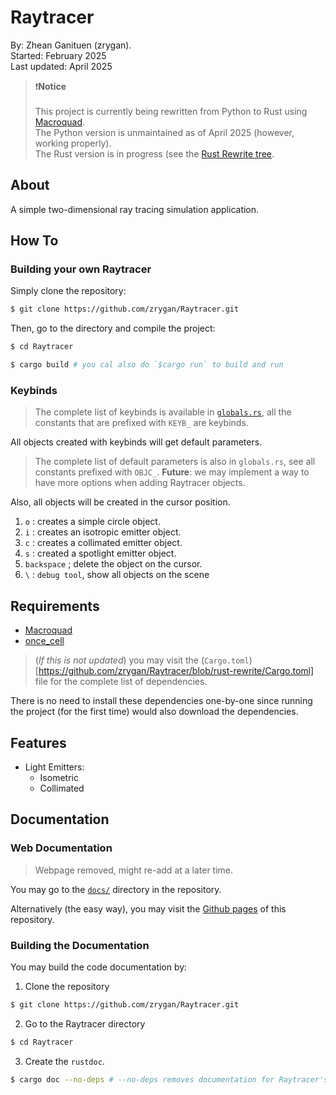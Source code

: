 # Raytracer

By: Zhean Ganituen (zrygan). <br>
Started: February 2025 <br>
Last updated: April 2025 <br>

>❗**Notice** <br> <br>
> This project is currently being rewritten from Python to Rust using [Macroquad](https://macroquad.rs/). <br>
> The Python version is unmaintained as of April 2025 (however, working properly). <br>
> The Rust version is in progress (see the [Rust Rewrite tree](https://github.com/zrygan/Raytracer/tree/rust-rewrite/src). <br>

## About

A simple two-dimensional ray tracing simulation application.

## How To 
### Building your own Raytracer
Simply clone the repository:

```bash
$ git clone https://github.com/zrygan/Raytracer.git
```

Then, go to the directory and compile the project:

```bash
$ cd Raytracer

$ cargo build # you cal also do `$cargo run` to build and run
```

### Keybinds

> The complete list of keybinds is available in [`globals.rs`](https://github.com/zrygan/Raytracer/blob/rust-rewrite/src/globals.rs), all the constants that are prefixed with `KEYB_` are keybinds.

All objects created with keybinds will get default parameters.

> The complete list of default parameters is also in `globals.rs`, see all constants prefixed with `OBJC_`. **Future**: we may implement a way to have more options when adding Raytracer objects.

Also, all objects will be created in the cursor position.

1. `o` : creates a simple circle object.
2. `i` : creates an isotropic emitter object.
3. `c` : creates a collimated emitter object.
4. `s` : created a spotlight emitter object.
5. `backspace` ; delete the object on the cursor.
6. `\` : `debug tool`, show all objects on the scene
 

## Requirements

* [Macroquad](https://macroquad.rs/)
* [once_cell](https://docs.rs/once_cell/latest/once_cell/)

> (*If this is not updated*) you may visit the (`Cargo.toml`)[https://github.com/zrygan/Raytracer/blob/rust-rewrite/Cargo.toml] file for the complete list of dependencies.

There is no need to install these dependencies one-by-one since running the project (for the first time) would also download the dependencies.

## Features
* Light Emitters:
    * Isometric
    * Collimated

## Documentation

### Web Documentation

> Webpage removed, might re-add at a later time.

You may go to the [`docs/`](https://github.com/zrygan/Raytracer/tree/rust-rewrite/docs) directory in the repository.

Alternatively (the easy way), you may visit the [Github pages](https://zrygan.github.io/Raytracer/) of this repository.

### Building the Documentation

You may build the code documentation by:

1. Clone the repository

```bash
$ git clone https://github.com/zrygan/Raytracer.git
```

2. Go to the Raytracer directory

```bash
$ cd Raytracer
```

3. Create the `rustdoc`.

```bash
$ cargo doc --no-deps # --no-deps removes documentation for Raytracer's dependencies, remove this add needed.
```